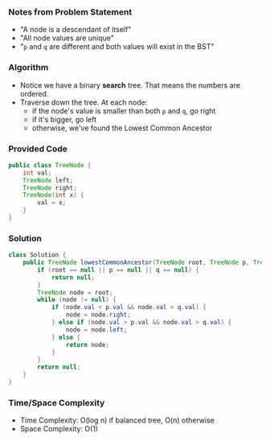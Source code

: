 ### Notes from Problem Statement

- "A node is a descendant of itself"
- "All node values are unique"
- "`p` and `q` are different and both values will exist in the BST"

### Algorithm

- Notice we have a binary __search__ tree. That means the numbers are ordered.
- Traverse down the tree. At each node:
    - if the node's value is smaller than both `p` and `q`, go right
    - if it's bigger, go left
    - otherwise, we've found the Lowest Common Ancestor


### Provided Code

```java
public class TreeNode {
    int val;
    TreeNode left;
    TreeNode right;
    TreeNode(int x) {
        val = x;
    }
}
```

### Solution

```java
class Solution {
    public TreeNode lowestCommonAncestor(TreeNode root, TreeNode p, TreeNode q) {   
        if (root == null || p == null || q == null) {
            return null;
        }
        TreeNode node = root;
        while (node != null) {
            if (node.val < p.val && node.val < q.val) {
                node = node.right;
            } else if (node.val > p.val && node.val > q.val) {
                node = node.left;
            } else {
                return node;
            }
        }
        return null;
    }
}
```

### Time/Space Complexity

-  Time Complexity: O(log n) if balanced tree, O(n) otherwise
- Space Complexity: O(1)
